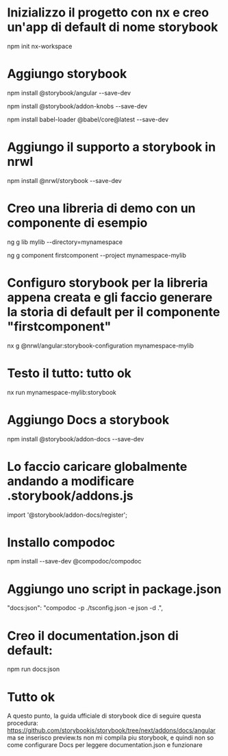 

# Inizializzo il progetto con nx e creo un'app di default di nome storybook 

npm init nx-workspace

# Aggiungo storybook

npm install @storybook/angular --save-dev

npm install @storybook/addon-knobs --save-dev

npm install babel-loader @babel/core@latest --save-dev

# Aggiungo il supporto a storybook in nrwl

npm install @nrwl/storybook --save-dev

# Creo una libreria di demo con un componente di esempio

ng g lib mylib --directory=mynamespace

ng g component firstcomponent --project mynamespace-mylib

# Configuro storybook per la libreria appena creata e gli faccio generare la storia di default per il componente "firstcomponent"

nx g @nrwl/angular:storybook-configuration mynamespace-mylib

# Testo il tutto: tutto ok

nx run mynamespace-mylib:storybook

# Aggiungo Docs a storybook

npm install @storybook/addon-docs --save-dev

# Lo faccio caricare globalmente andando a modificare .storybook/addons.js

import '@storybook/addon-docs/register';

# Installo compodoc

npm install --save-dev @compodoc/compodoc

# Aggiungo uno script in package.json

"docs:json": "compodoc -p ./tsconfig.json -e json -d .",

# Creo il documentation.json di default:

npm run docs:json

# Tutto ok

A questo punto, la guida ufficiale di storybook dice di seguire questa procedura: https://github.com/storybookjs/storybook/tree/next/addons/docs/angular ma se inserisco preview.ts non mi compila piu
storybook, e quindi non so come configurare Docs per leggere documentation.json e funzionare
